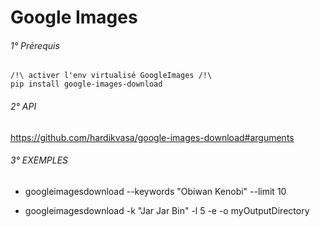 Google Images
=============

###### 1° Prérequis
    /!\ activer l'env virtualisé GoogleImages /!\
    pip install google-images-download
###### 2° API
https://github.com/hardikvasa/google-images-download#arguments

###### 3° EXEMPLES
- googleimagesdownload --keywords "Obiwan Kenobi" --limit 10

- googleimagesdownload -k "Jar Jar Bin" -l 5 -e -o myOutputDirectory